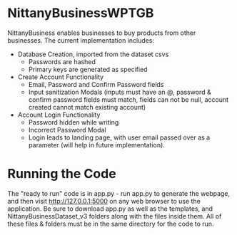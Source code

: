 # NittanyBusinessWPTGB
NittanyBusiness enables businesses to buy products from other businesses. The current implementation includes:
- Database Creation, imported from the dataset csvs
  - Passwords are hashed
  - Primary keys are generated as specified
- Create Account Functionality
  - Email, Password and Confirm Password fields
  - Input sanitization Modals (inputs must have an @, password & confirm password fields must match, fields can not be null, account created cannot match existing account)
- Account Login Functionality
  - Password hidden while writing
  - Incorrect Password Modal
  - Login leads to landing page, with user email passed over as a parameter (will help in future implementation).

# Running the Code
The "ready to run" code is in app.py - run app.py to generate the webpage, and then visit http://127.0.0.1:5000 on any web browser to use the application. Be sure to download app.py as well as the templates, and NittanyBusinessDataset_v3 folders along with the files inside them. All of these files & folders must be in the same directory for the code to run.
